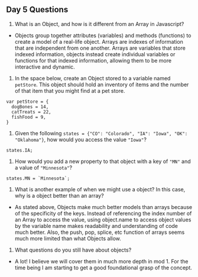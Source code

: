 ## Day 5 Questions

1. What is an Object, and how is it different from an Array in Javascript?

* Objects group together attributes (variables) and methods (functions) to create a model of a real-life object. Arrays are indexes of information that are independent from one another. Arrays are variables that store indexed information, objects instead create individual variables or functions for that indexed information, allowing them to be more interactive and dynamic.  

1. In the space below, create an Object stored to a variable named `petStore`.  This object should hold an inventory of items and the number of that item that you might find at a pet store.

```
var petStore = {
  dogBones = 14,
  catTreats = 22,
  fishFood = 9,
}
```

1. Given the following `states = {"CO": "Colorado", "IA": "Iowa", "OK": "Oklahoma"}`, how would you access the value `"Iowa"`?

```
states.IA;
```

1. How would you add a new property to that object with a key of `"MN"` and a value of `"Minnesota"`?

```
states.MN = `Minnesota`;
```


1. What is another example of when we might use a object?  In this case, why is a object better than an array?

* As stated above, Objects make much better models than arrays because of the specificity of the keys. Instead of referencing the index number of an Array to access the value, using object.name to access object values by the variable name makes readability and understanding of code much better. Also, the push, pop, splice, etc function of arrays seems much more limited than what Objects allow.


1. What questions do you still have about objects?

* A lot! I believe we will cover them in much more depth in mod 1. For the time being I am starting to get a good foundational grasp of the concept.
